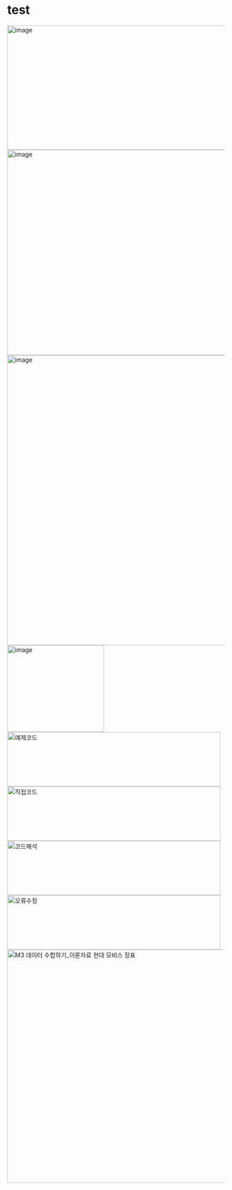 # test

<img width="729" height="288" alt="image" src="https://github.com/user-attachments/assets/fb21e91a-a4e1-4cc0-a854-8670f6d61c3a" />

<img width="707" height="476" alt="image" src="https://github.com/user-attachments/assets/04caa9c7-edcc-443a-b6ea-beab93927601" />
<img width="692" height="672" alt="image" src="https://github.com/user-attachments/assets/58d6be67-1898-404f-99a0-3ea552ba0e68" />

<img width="224" height="201" alt="image" src="https://github.com/user-attachments/assets/1ff9ce96-6c9b-405e-9653-8ee6aa133c4c" />
<img width="494" height="126" alt="예제코드" src="https://github.com/user-attachments/assets/5e1b5125-101e-44e8-9e0d-27a09fb8762c" />
<img width="494" height="126" alt="직접코드" src="https://github.com/user-attachments/assets/a4cbf358-3f69-4c5c-b750-a380706b2231" />
<img width="494" height="126" alt="코드해석" src="https://github.com/user-attachments/assets/3b34fda3-e87c-4905-a599-6f7d6073af19" />
<img width="494" height="126" alt="오류수정" src="https://github.com/user-attachments/assets/aac2902a-3d7f-49c4-93dc-f69c8315a144" />


<img width="960" height="540" alt="M3 데이터 수합하기_이론자료 현대 모비스 장표" src="https://github.com/user-attachments/assets/96873057-32a2-4309-b013-bfcd992e1a3a" />
